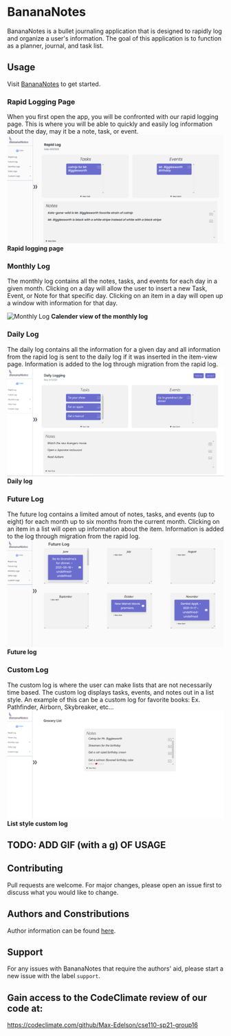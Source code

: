 # BananaNotes

BananaNotes is a bullet journaling application that is designed to rapidly log and organize a user's information. The goal of this application is to function as a planner, journal, and task list.

## Usage
Visit [BananaNotes](https://max-edelson.github.io/cse110-sp21-group16) to get started.

### **Rapid Logging Page**
When you first open the app, you will be confronted with our rapid logging page. This is where you will be able to quickly and easily log information about the day, may it be a note, task, or event.
![Rapid Logging](~/specs/screenshots/../../../specs/screenshots/rapid_log_v3.png)
**Rapid logging page**

### **Monthly Log**
The monthly log contains all the notes, tasks, and events for each day in a given month. Clicking on a day will allow the user to insert a new Task, Event, or Note for that specific day. Clicking on an item in a day will open up a window with information for that day.

![Monthly Log](~/specs/screenshots/../../../specs/screenshots/monthly_log_calender_v2.png)
**Calender view of the monthly log**

### **Daily Log**
The daily log contains all the information for a given day and all information from the rapid log is sent to the daily log if it was inserted in the item-view page. Information is added to the log through migration from the rapid log.
![Daily Log](~/specs/screenshots/../../../specs/screenshots/daily_log_v2.png)
**Daily log**

### **Future Log**
The future log contains a limited amout of notes, tasks, and events (up to eight) for each month up to six months from the current month. Clicking on an item in a list will open up information about the item. Information is added to the log through migration from the rapid log.
![Future Log](~/specs/screenshots/../../../specs/screenshots/future_log_v2.png)
**Future log**

### **Custom Log**
The custom log is where the user can make lists that are not necessarily time based. The custom log displays tasks, events, and notes out in a list style. An example of this can be a custom log for favorite books: Ex. Pathfinder, Airborn, Skybreaker, etc...
![Custom Log](~/specs/screenshots/../../../specs/screenshots/custom_log_v2.png)
**List style custom log**

## TODO: ADD GIF (with a g) OF USAGE

## Contributing
Pull requests are welcome. For major changes, please open an issue first to discuss what you would like to change.

## Authors and Constributions
Author information can be found [here](admin/team.md). 

## Support
For any issues with BananaNotes that require the authors' aid, please start a new issue with the label ```support```.

## Gain access to the CodeClimate review of our code at: 
https://codeclimate.com/github/Max-Edelson/cse110-sp21-group16
